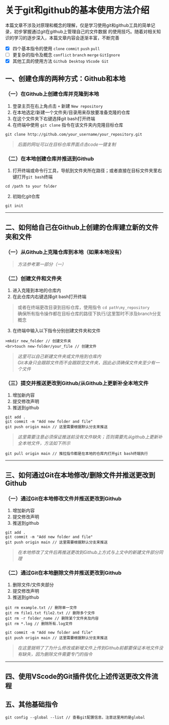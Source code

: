 # 关于git和github的基本使用方法介绍
本篇文章不涉及对原理和概念的理解，仅是学习使用git和github工具的简单记录，初步掌握通过git在github上管理自己的文件数据
的使用技巧。随着对相关知识的学习的逐步深入，本篇文章内容会逐渐丰富，不断完善
- [x] 四个基本指令的使用 `clone` `commit` `push` `pull`
- [ ] 更复杂的指令及概念 `conflict` `branch` `merge` `GitIgnore`
- [x] 其他工具的使用方法 `Github Desktop` `VScode Git`
## 一、创建仓库的两种方式：Github和本地

### （一）在Github上创建仓库并克隆到本地
1. 登录主页在右上角点击 `+` 新建 `New repository`
2. 在本地选定/新建一个文件夹/目录用来存放要准备克隆的仓库
3. 在这个文件夹下右键选择git bash打开终端
4. 在终端中使用 `git clone` 指令在该文件夹内克隆目标仓库
```
git clone http://github.com/your_username/your_repository.git
```
>*后面的网址可以在目标仓库界面点击code一键复制*

### （二）在本地创建仓库并推送到Github
1. 打开终端或命令行工具，导航到文件夹所在路径；或者直接在目标文件夹里右键打开`git bash`终端
```
cd /path to your folder
```
2. 初始化git仓库
```
git init
```
---

## 二、如何给自己在Github上创建的仓库建立新的文件夹和文件

### （一）从Github上克隆仓库到本地（如果本地没有）
>*方法参考第一部分（一）*

### （二）创建文件和文件夹
1. 进入克隆到本地的仓库内
2. 在此仓库内右键选择git bash打开终端
>或者在终端更改目录到目标仓库，使用指令 `cd path\my_repository`
<br>确保所有指令操作都在目标仓库的路径下执行/这里暂时不涉及branch分支概念
3. 在终端中输入以下指令分别创建文件夹和文件
```
>mkdir new_folder // 创建文件夹
<br>touch new-folder/your_file // 创建文件
```
>*这里可以自己新建文件夹或文件拖到仓库内*
<br>*Git本身只会跟踪文件而不会跟踪空文件夹，因此必须确保文件夹至少有一个文件*

### （三）提交并推送更改到Github/从Github上更新补全本地文件
1. 增加新内容
2. 提交修改声明
3. 推送到github
```
git add .
git commit -m "Add new folder and file"
git push origin main // 这里需要根据默认分支来推送
```
>*这里需要注意必须保证推送前没有文件缺失；否则需要先从github上更新补全本地文件，方法如下所示*
```
git pull origin main // 推拉指令都是在本地的仓库内打开git bash终端执行
```
---

## 三、如何通过Git在本地修改/删除文件并推送更改到Github

### （一）通过Git在本地修改文件并推送更改到Github
1. 增加新内容
2. 提交修改声明
3. 推送到github
```
git add .
git commit -m "Add new folder and file"
git push origin main // 这里需要根据默认分支来推送
```
>*在本地修改了文件后再推送更改到Github上方式与上文中的新建文件部分同理*

### （二）通过Git在本地删除文件并推送更改到Github
1. 删除文件/文件夹部分
2. 提交修改声明
3. 推送到github
```
git rm example.txt // 删除单一文件
git rm file1.txt file2.txt // 删除多个文件
git rm -r folder_name // 删除某个文件夹及内容
git rm *.log // 删除所有.log文件

git commit -m "Add new folder and file"
git push origin main // 这里需要根据默认分支来推送
```
>*在这里就明了了为什么修改或新增文件上传到Github前都要保证本地文件没有缺失，因为删除文件需要专门的指令*
---
## 四、使用VScode的Git插件优化上述传送更改文件流程

## 五、其他基础指令
```
git config --global --list // 查看git配置信息，注意这里用的是global
```